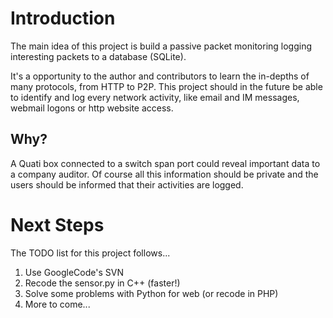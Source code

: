 # Introduction #

The main idea of this project is build a passive packet monitoring logging interesting packets to a database (SQLite).

It's a opportunity to the author and contributors to learn the in-depths of many protocols, from HTTP to P2P. This project should in the future be able to identify and log every network activity, like email and IM messages, webmail logons or http website access.

## Why? ##

A Quati box connected to a switch span port could reveal important data to a company auditor. Of course all this information should be private and the users should be informed that their activities are logged.

# Next Steps #

The TODO list for this project follows...

  1. Use GoogleCode's SVN
  1. Recode the sensor.py in C++ (faster!)
  1. Solve some problems with Python for web (or recode in PHP)
  1. More to come...